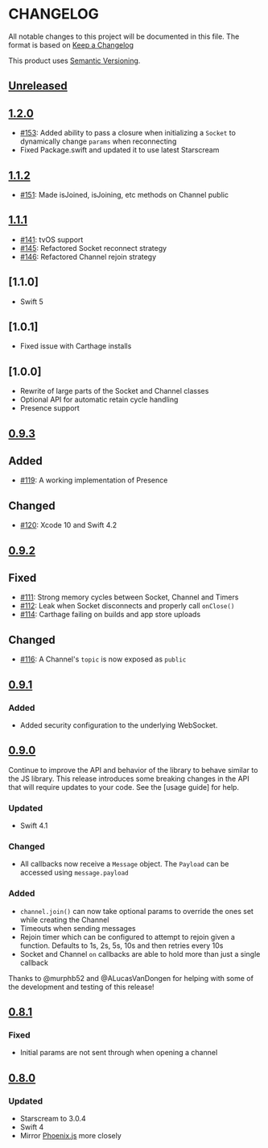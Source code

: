 # CHANGELOG
All notable changes to this project will be documented in this file. The format is based on [Keep a Changelog](http://keepachangelog.com/)

This product uses [Semantic Versioning](https://semver.org/).

## [Unreleased]

## [1.2.0](https://github.com/davidstump/SwiftPhoenixClient/compare/1.1.2...1.2.0)
* [#153](https://github.com/davidstump/SwiftPhoenixClient/pull/153): Added ability to pass a closure when initializing a `Socket` to dynamically change `params` when reconnecting
* Fixed Package.swift and updated it to use latest Starscream

## [1.1.2](https://github.com/davidstump/SwiftPhoenixClient/compare/1.1.1...1.1.2)
* [#151](https://github.com/davidstump/SwiftPhoenixClient/pull/151): Made isJoined, isJoining, etc methods on Channel public

## [1.1.1](https://github.com/davidstump/SwiftPhoenixClient/compare/1.1.0...1.1.1)
* [#141](https://github.com/davidstump/SwiftPhoenixClient/pull/141): tvOS support
* [#145](https://github.com/davidstump/SwiftPhoenixClient/pull/145): Refactored Socket reconnect strategy
* [#146](https://github.com/davidstump/SwiftPhoenixClient/pull/146): Refactored Channel rejoin strategy

## [1.1.0]
* Swift 5

## [1.0.1]
* Fixed issue with Carthage installs

## [1.0.0]
* Rewrite of large parts of the Socket and Channel classes
* Optional API for automatic retain cycle handling
* Presence support

## [0.9.3]

## Added
* [#119](https://github.com/davidstump/SwiftPhoenixClient/pull/119): A working implementation of Presence


## Changed
* [#120](https://github.com/davidstump/SwiftPhoenixClient/pull/120): Xcode 10 and Swift 4.2



## [0.9.2]

## Fixed
* [#111](https://github.com/davidstump/SwiftPhoenixClient/pull/111): Strong memory cycles between Socket, Channel and Timers
* [#112](https://github.com/davidstump/SwiftPhoenixClient/pull/112): Leak when Socket disconnects and properly call `onClose()`
* [#114](https://github.com/davidstump/SwiftPhoenixClient/pull/114): Carthage failing on builds and app store uploads

## Changed
* [#116](https://github.com/davidstump/SwiftPhoenixClient/pull/116): A Channel's `topic` is now exposed as `public`


## [0.9.1]

### Added
* Added security configuration to the underlying WebSocket.


## [0.9.0]
Continue to improve the API and behavior of the library to behave similar to the JS library. This release introduces
some breaking changes in the API that will require updates to your code. See the [usage guide] for help.

### Updated
* Swift 4.1

### Changed
* All callbacks now receive a `Message` object. The `Payload` can be accessed using `message.payload`

### Added
* `channel.join()` can now take optional params to override the ones set while creating the Channel
* Timeouts when sending messages
* Rejoin timer which can be configured to attempt to rejoin given a function. Defaults to 1s, 2s, 5s, 10s and then retries every 10s
* Socket and Channel `on` callbacks are able to hold more than just a single callback


Thanks to @murphb52 and @ALucasVanDongen for helping with some of the development and testing of this release!


## [0.8.1]

### Fixed
* Initial params are not sent through when opening a channel

## [0.8.0]

### Updated
* Starscream to 3.0.4
* Swift 4
* Mirror [Phoenix.js](https://hexdocs.pm/phoenix/js/) more closely


[Unreleased]: https://github.com/davidstump/SwiftPhoenixClient/compare/0.9.3...HEAD
[0.9.3]: https://github.com/davidstump/SwiftPhoenixClient/compare/0.9.2...0.9.3
[0.9.2]: https://github.com/davidstump/SwiftPhoenixClient/compare/0.9.1...0.9.2
[0.9.1]: https://github.com/davidstump/SwiftPhoenixClient/compare/0.9.0...0.9.1
[0.9.0]: https://github.com/davidstump/SwiftPhoenixClient/compare/0.8.1...0.9.0
[0.8.1]: https://github.com/davidstump/SwiftPhoenixClient/compare/0.8.0...0.8.1
[0.8.0]: https://github.com/davidstump/SwiftPhoenixClient/compare/0.6.0...0.8.0
[migration guide]: https://github.com/davidstump/SwiftPhoenixClient/wiki/Usage-Guide

